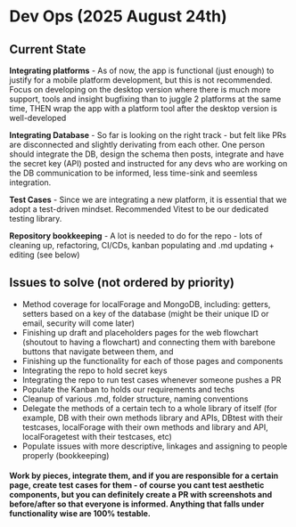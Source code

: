 # Dev Ops (2025 August 24th)

## Current State
<b>Integrating platforms</b> - As of now, the app is functional (just enough) to justify for a mobile platform development, but this is not recommended. Focus on developing on the desktop version where there is much more support, tools and insight bugfixing than to juggle 2 platforms at the same time, THEN wrap the app with a platform tool after the desktop version is well-developed

<b>Integrating Database</b> - So far is looking on the right track - but felt like PRs are  disconnected and slightly derivating from each other. One person should integrate the DB, design the schema then posts, integrate and have the secret key (API) posted and instructed for any devs who are working on the DB communication to be informed, less time-sink and seemless integration.

<b>Test Cases</b> - Since we are integrating a new platform, it is essential that we adopt a test-driven mindset. Recommended Vitest to be our dedicated testing library.

<b>Repository bookkeeping</b> - A lot is needed to do for the repo - lots of cleaning up, refactoring, CI/CDs, kanban populating and .md updating + editing (see below)

## Issues to solve (not ordered by priority)

- Method coverage for localForage and MongoDB, including: getters, setters based on a key of the database (might be their unique ID or email, security will come later)
- Finishing up draft and placeholders pages for the web flowchart (shoutout to having a flowchart) and connecting them with barebone buttons that navigate between them, and
- Finishing up the functionality for each of those pages and components
- Integrating the repo to hold secret keys
- Integrating the repo to run test cases whenever someone pushes a PR
- Populate the Kanban to holds our requirements and techs
- Cleanup of various .md, folder structure, naming conventions
- Delegate the methods of a certain tech to a whole library of itself (for example, DB with their own methods library and APIs, DBtest with their testcases, localForage with their own methods and library and API, localForagetest with their testcases, etc)
- Populate issues with more descriptive, linkages and assigning to people properly (bookkeeping)

#### Work by pieces, integrate them, and if you are responsible for a certain page, create test cases for them - of course you cant test aesthetic components, but you can definitely create a PR with screenshots and before/after so that everyone is informed. Anything that falls under functionality wise are 100% testable.
